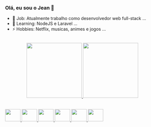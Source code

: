 ### Olá, eu sou o Jean 👋
  
- 🔭 Job: Atualmente trabalho como desenvolvedor web full-stack ...
- 🌱 Learning: NodeJS e Laravel ...
- ⚡ Hobbies: Netflix, musicas, animes e jogos ...
</br>

<div align="center">
  <a href="https://github.com/havocjean">
  <img height="180em" src="https://github-readme-stats.vercel.app/api?username=havocjean&show_icons=true&theme=dracula&include_all_commits=true&count_private=true"/>
  <img height="180em" src="https://github-readme-stats.vercel.app/api/top-langs/?username=havocjean&layout=compact&langs_count=7&theme=dracula"/>
</div>
</br>

<div style="display: inline_block"><br>
  <img align="center alt="Jean-Php" height="40" width="50" src="https://cdn.jsdelivr.net/gh/devicons/devicon/icons/php/php-original.svg" />
  <img align="center alt="Jean-Js" height="40" width="50" src="https://cdn.jsdelivr.net/gh/devicons/devicon/icons/javascript/javascript-original.svg" />
  <img align="center alt="Jean-Vue" height="40" width="50" src="https://cdn.jsdelivr.net/gh/devicons/devicon/icons/vuejs/vuejs-original.svg" />
  <img align="center alt="Jean-Html" height="40" width="50" src="https://cdn.jsdelivr.net/gh/devicons/devicon/icons/html5/html5-original.svg" />
  <img align="center alt="Jean-Css" height="40" width="50" src="https://cdn.jsdelivr.net/gh/devicons/devicon/icons/css3/css3-original.svg" />
  <img align="center alt="Jean-Mysql" height="40" width="50" src="https://cdn.jsdelivr.net/gh/devicons/devicon/icons/mysql/mysql-original.svg" />
</div>
